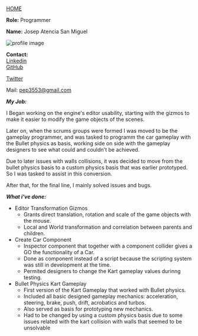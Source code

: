 [HOME](index.md)
    
**Role:** Programmer    

**Name:** Josep Atencia San Miguel 

![profile image](https://pbs.twimg.com/profile_images/835521018240372736/anZWTGMh.jpg)


**Contact:**     
[Linkedin](https://www.linkedin.com/in/josepasm/)    
[GitHub](https://github.com/joeyGumer)

[Twitter](https://twitter.com/JoeyGumersindo)

Mail: pep3553@gmail.com 

**_My Job:_**

I Began working on the engine's editor usability, starting with the gizmos to make it easier to modify the game objects of the scenes.

Later on, when the scrums groups were formed I was moved to be the gameplay programmer, and was tasked to programm the car gameplay with the Bullet physics as basis, working side on side with the gameplay designers to see what could and couldn't be achieved.

Due to later issues with walls collisions, it was decided to move from the bullet physics basis to a custom physics basis that was earlier prototyped. So I was tasked to assist in this conversion.

After that, for the final line, I mainly solved issues and bugs.

**_What i've done:_**

- Editor Transformation Gizmos
    - Grants direct translation, rotation and scale of the game objects with the mouse.
    - Local and World transformation and correlation between parents and children.
- Create Car Component
    - Inspector component that together with a component collider gives a GO the functionality  of a Car.
    - Done as component instead of a script because the scripting system was still in development at the time.
    - Permited designers to change the Kart gameplay values durinng testing.
- Bullet Physics Kart Gameplay 
    - First version of the Kart Gameplay that worked with Bullet physics.
    - Included all basic designed gameplay mechanics: acceleration, steering, brake, push, drift,  acrobatics and turbos.
    - Also served as basis for prototyping new mechanics.
    - Had to be changed by using a custom physics basis due to some issues related with the kart collision with walls that seemed to be unsolvable






